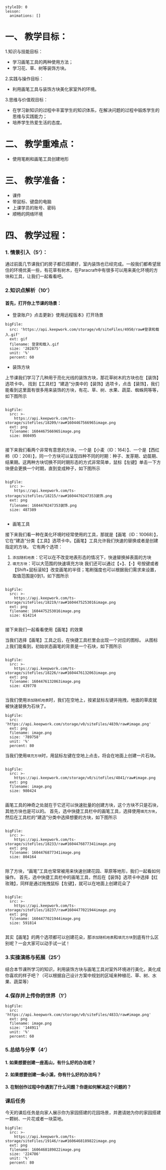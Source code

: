 
<style>
  .markdown-body hr {
    height: 1px;
  }
</style>





```@Lesson
styleID: 0
lesson:
  animations: []

```


# **一、	教学目标：**


1.知识与技能目标：
* 学习画笔工具的两种使用方法；
* 学习花、草、树等装饰方块。


2.实践与操作目标：
* 利用画笔工具与装饰方块美化家室外的环境。



3.思维与价值观目标：
* 在学习新知识的过程中丰富学生的知识体系，在解决问题的过程中锻炼学生的思维与实践能力；
* 培养学生热爱生活的态度。

# **二、	教学重难点：**
* 使用笔刷和画笔工具创建地形



# **三、	教学准备：**
* 课件
* 带鼠标、键盘的电脑
* 上课学员的账号、密码
* 顺畅的网络环境


# **四、	教学过程：**
### **1.	情景引入（5‘）：**


通过前面几节课我们的房子都已搭建好，室内装饰也已经完成。一般我们都希望居住的环境优美一些，有花草有树木，在Paracraft中有很多可以用来美化环境的方块和工具，让我们一起看看吧。


### **2.知识点解析（10’）**

#### 首先，打开你上节课的场景：
 
* 登录账户》点击更新》使用远程版本》打开场景
 
```@BigFile
bigFile:
  src: 'https://api.keepwork.com/storage/v0/siteFiles/4950/raw#登录和载入.gif'
  ext: gif
  filename: 登录和载入.gif
  size: '282875'
  unit: '%'
  percent: 60

```

* 装饰方块

上节课我们学习了几种用于亮化光线的装饰方块，那花草树木的方块也在【装饰】选项卡中。
找到【工具栏】“建造”分类中的【装饰】选项卡，点击【装饰】，我们能看到这里面有很多用来装饰的方块，有花、草、树、水果、蔬菜、蜘蛛网等等，如下图所示

```@BigFile

bigFile:
  src: >-
    https://api.keepwork.com/ts-storage/siteFiles/18209/raw#1604467566965image.png
  ext: png
  filename: 1604467566965image.png
  size: 860495
          
```
接下来我们看两个非常有意思的方块，一个是【小麦（ID：164）】、一个是【西红柿（ID：208）】，同一个方块可以呈现四种不同的时期：种子、发芽期、幼苗期、结果期。这两种方块切换不同时期形态的方式非常简单，鼠标【左键】单击一下方块便会更换一个时期，直到变成种子，如下图所示

 
```@BigFile

bigFile:
  src: >-
    https://api.keepwork.com/ts-storage/siteFiles/18215/raw#1604470247353装饰.png
  ext: png
  filename: 1604470247353装饰.png
  size: 487389
          
```

 
* 画笔工具

接下来我们看一种在美化环境时经常使用的工具，那就是【画笔（ID：10068）】，它在“建造”分类【工具】选项卡中。【画笔】工具允许我们快速的替换或者是创建指定的方块。
它有两个选项：
1. `添加随机地表`：它可以在不改变地表形态的情况下，快速替换掉表面的方块
2. `填充方块`：可以大范围的快速填充方块
我们还可以通过【+】、【-】号按键或者【Shift+鼠标滚轮】改变画笔的半径；笔刷强度也可以根据我们需求来设置，取值范围是0到1，如下图所示
 
```@BigFile

bigFile:
  src: >-
    https://api.keepwork.com/ts-storage/siteFiles/18219/raw#1604475253016image.png
  ext: png
  filename: 1604475253016image.png
  size: 614214
          
```


接下来我们一起看看使用【画笔】的效果

当我们选择【画笔】工具之后，在快捷工具栏里会出现一个对应的图标。
从图标上我们能看到，初始状态画笔的背景是一个石块，如下图所示

 
 
```@BigFile

bigFile:
  src: >-
    https://api.keepwork.com/ts-storage/siteFiles/18226/raw#1604476132063image.png
  ext: png
  filename: 1604476132063image.png
  size: 439778
          
```


当我们使用`添加随机地表`时，我们在空地上，按紧鼠标左键并拖拽，地面的草皮就被快速替换为石块了。
 
```@BigFile
bigFile:
  src: 'https://api.keepwork.com/storage/v0/siteFiles/4839/raw#image.png'
  ext: png
  filename: image.png
  size: '789758'
  unit: '%'
  percent: 80

```

当我们使用`填充方块`时，用鼠标左键在空地上点击，将会在地面上创建一片石块。
 
```@BigFile

bigFile:
  src: >-
    https://api.keepwork.com/storage/v0/siteFiles/4841/raw#image.png
  ext: png
  filename: image.png
  size: 980424
          
```

画笔工具的神奇之处就在于它还可以快速批量的创建方块，这个方块不只是石块，其他方块也是可以的。
首先，选中快捷工具栏中的画笔工具，选择使用`填充方块`，然后在工具栏的“建造”分类中选择想要的方块，如下图所示
 
 

```@BigFile

bigFile:
  src: >-
    https://api.keepwork.com/ts-storage/siteFiles/18233/raw#1604476877341image.png
  ext: png
  filename: 1604476877341image.png
  size: 804164
          
```

除了方块，“画笔”工具也常常被用来快速创建花园、草原等地形，我们一起看如何操作。
首先，选中快捷工具栏中的画笔工具，然后在【装饰】选项卡中选择【红玫瑰】，同样是通过拖拽鼠标【左键】，就可以在地面上创建花朵了
  
 
```@BigFile

bigFile:
  src: >-
    https://api.keepwork.com/ts-storage/siteFiles/18237/raw#1604477021944image.png
  ext: png
  filename: 1604477021944image.png
  size: 591814
          
```

其实【画笔】的两个选项都可以创建花朵，那`添加随机地表`和`填充方块`到底有什么区别呢？一会大家可以动手试一试！
    
### **3.实操演练与拓展（25‘）**

结合本节课所学习的知识，利用装饰方块与画笔工具对室外环境进行美化，美化成你喜欢的样子吧？（可以根据自己设计方案中规划的区域来种植花、草、树、水果、蔬菜等）


### **4.保存并上传你的世界（1‘）**
 
```@BigFile
bigFile:
  src: 'https://api.keepwork.com/storage/v0/siteFiles/4833/raw#image.png'
  ext: png
  filename: image.png
  size: '144911'
  unit: '%'
  percent: 60

```





### **5.总结与分享（4‘）**

#### 1. 如果想要创建一座高山，有什么好的办法呢？
#### 2. 如果想要创建一条小溪，你有什么好的办法吗？
#### 3. 在制创作过程中你遇到了什么问题？你是如何解决这个问题的？





### 课后任务

今天的课后任务是向家人展示你为家园搭建的花园场景，并邀请她为你的家园搭建一颗树、一片花或者一块菜地。
 
```@BigFile
bigFile:
  src: >-
    https://api.keepwork.com/ts-storage/siteFiles/19146/raw#1606468189822image.png
  ext: png
  filename: 1606468189822image.png
  size: '224786'
  unit: '%'
  percent: 80

```